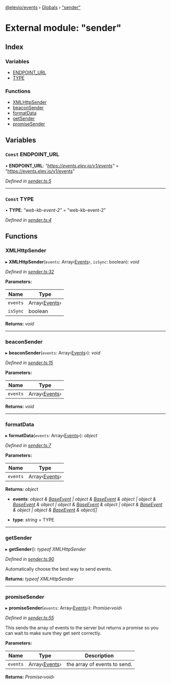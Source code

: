 [@elevio/events](../README.md) › [Globals](../globals.md) › ["sender"](_sender_.md)

# External module: "sender"

## Index

### Variables

* [ENDPOINT_URL](_sender_.md#const-endpoint_url)
* [TYPE](_sender_.md#const-type)

### Functions

* [XMLHttpSender](_sender_.md#xmlhttpsender)
* [beaconSender](_sender_.md#beaconsender)
* [formatData](_sender_.md#formatdata)
* [getSender](_sender_.md#getsender)
* [promiseSender](_sender_.md#promisesender)

## Variables

### `Const` ENDPOINT_URL

• **ENDPOINT_URL**: *"https://events.elev.io/v1/events"* = "https://events.elev.io/v1/events"

*Defined in [sender.ts:5](https://github.com/elevio/elevio-events/blob/e13b493/src/sender.ts#L5)*

___

### `Const` TYPE

• **TYPE**: *"web-kb-event-2"* = "web-kb-event-2"

*Defined in [sender.ts:4](https://github.com/elevio/elevio-events/blob/e13b493/src/sender.ts#L4)*

## Functions

###  XMLHttpSender

▸ **XMLHttpSender**(`events`: Array‹[Events](_events_.md#events)›, `isSync`: boolean): *void*

*Defined in [sender.ts:32](https://github.com/elevio/elevio-events/blob/e13b493/src/sender.ts#L32)*

**Parameters:**

Name | Type |
------ | ------ |
`events` | Array‹[Events](_events_.md#events)› |
`isSync` | boolean |

**Returns:** *void*

___

###  beaconSender

▸ **beaconSender**(`events`: Array‹[Events](_events_.md#events)›): *void*

*Defined in [sender.ts:15](https://github.com/elevio/elevio-events/blob/e13b493/src/sender.ts#L15)*

**Parameters:**

Name | Type |
------ | ------ |
`events` | Array‹[Events](_events_.md#events)› |

**Returns:** *void*

___

###  formatData

▸ **formatData**(`events`: Array‹[Events](_events_.md#events)›): *object*

*Defined in [sender.ts:7](https://github.com/elevio/elevio-events/blob/e13b493/src/sender.ts#L7)*

**Parameters:**

Name | Type |
------ | ------ |
`events` | Array‹[Events](_events_.md#events)› |

**Returns:** *object*

* **events**: *object & [BaseEvent](../interfaces/_types_.baseevent.md) | object & [BaseEvent](../interfaces/_types_.baseevent.md) & object | object & [BaseEvent](../interfaces/_types_.baseevent.md) & object | object & [BaseEvent](../interfaces/_types_.baseevent.md) & object | object & [BaseEvent](../interfaces/_types_.baseevent.md) & object | object & [BaseEvent](../interfaces/_types_.baseevent.md) & object[]*

* **type**: *string* = TYPE

___

###  getSender

▸ **getSender**(): *typeof XMLHttpSender*

*Defined in [sender.ts:90](https://github.com/elevio/elevio-events/blob/e13b493/src/sender.ts#L90)*

Automatically choose the best way to send events.

**Returns:** *typeof XMLHttpSender*

___

###  promiseSender

▸ **promiseSender**(`events`: Array‹[Events](_events_.md#events)›): *Promise‹void›*

*Defined in [sender.ts:55](https://github.com/elevio/elevio-events/blob/e13b493/src/sender.ts#L55)*

This sends the array of events to the server but returns a promise so you can
wait to make sure they get sent correctly.

**Parameters:**

Name | Type | Description |
------ | ------ | ------ |
`events` | Array‹[Events](_events_.md#events)› | the array of events to send.  |

**Returns:** *Promise‹void›*
